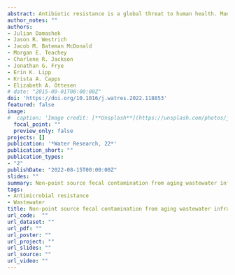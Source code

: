 ```yaml
---
abstract: Antibiotic resistance is a global threat to human health. Many surface water resources are environmental hotspots of antibiotic resistant gene (ARG) transfer, with agricultural runoff and human waste highlighted as common sources of ARGs to aquatic systems. Here we quantified fecal marker genes and ARGs in 992 stream water samples collected seasonally during a 5-year period from 115 sites across the Upper Oconee watershed (Georgia, USA), an area characterized by gradients of agricultural and urban development. Widespread fecal contamination was found from humans (48% of samples), ruminants (55%), and poultry (19%), and 73% of samples tested positive for at least one of the six targeted ARGs (ermB, tet(B), blaCTX-M-1, blaKPC, blaSHV, and qnrS). While ARGs were strongly correlated with human fecal markers, many highly contaminated samples were not associated with sewage outfalls, an expected source of fecal and ARG pollution. To determine sources of contamination, we synthesized ARG and fecal marker data with geospatial data on land use/land cover and wastewater infrastructure across the watershed. This novel analysis found strong correlations between ARGs and measures of sewer density, sewer length, and septic system age within sample watersheds, indicating non-point sources of fecal contamination from aging wastewater infrastructure can be critical disseminators of anthropogenic ARGs in the environment.
author_notes: ""
authors:
- Julian Damashek
- Jason R. Westrich
- Jacob M. Bateman McDonald
- Morgan E. Teachey
- Charlene R. Jackson
- Jonathan G. Frye
- Erin K. Lipp
- Krista A. Capps
- Elizabeth A. Ottesen
# date: "2015-09-01T00:00:00Z"
doi: 'https://doi.org/10.1016/j.watres.2022.118853'
featured: false
image:
#  caption: 'Image credit: [**Unsplash**](https://unsplash.com/photos/jdD8gXaTZsc)'
  focal_point: ""
  preview_only: false
projects: []
publication: '*Water Research, 22*'
publication_short: ""
publication_types:
- "2"
publishDate: "2022-08-15T00:00:00Z"
slides: ""
summary: Non-point source fecal contamination from aging wastewater infrastructure is a primary driver of antibiotic resistance in surface waters
tags:
- Antimicrobial resistance
- Wastewater
title: Non-point source fecal contamination from aging wastewater infrastructure is a primary driver of antibiotic resistance in surface waters
url_code:  ""
url_dataset: ""
url_pdf: ""
url_poster: ""
url_project: ""
url_slides: ""
url_source: ""
url_video: ""
---
```


